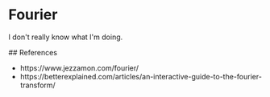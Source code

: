 # Fourier
<p> I don't really know what I'm doing. </p>
## References
<ul>
  <li> https://www.jezzamon.com/fourier/ </li>
  <li> https://betterexplained.com/articles/an-interactive-guide-to-the-fourier-transform/ </li>
</ul>
